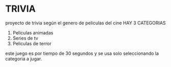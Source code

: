 # TRIVIA
proyecto de trivia según el genero de peliculas del cine
HAY 3 CATEGORIAS
1. Peliculas animadas
2. Series de tv
3. Peliculas de terror

este juego es por tiempo de 30 segundos
y se usa solo seleccionando la categoria a jugar.
